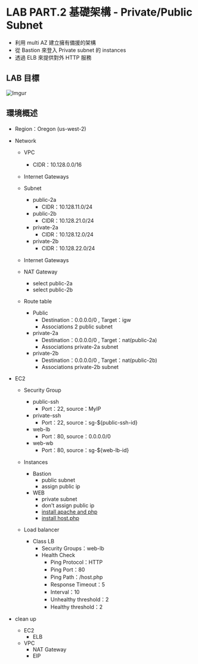 # LAB PART.2 基礎架構 - Private/Public Subnet

- 利用 multi AZ 建立擁有備援的架構
- 從 Bastion 來登入 Private subnet 的 instances
- 透過 ELB 來提供對外 HTTP 服務

## LAB 目標
![Imgur](http://i.imgur.com/liB0slc.png)

## 環境概述

- Region：Oregon (us-west-2)

- Network
  - VPC
    - CIDR：10.128.0.0/16
  
  - Internet Gateways
  
  - Subnet
    - public-2a
      - CIDR：10.128.11.0/24
    - public-2b
      - CIDR：10.128.21.0/24
    - private-2a
      - CIDR：10.128.12.0/24
    - private-2b
      - CIDR：10.128.22.0/24

  - Internet Gateways

  - NAT Gateway
    - select public-2a
    - select public-2b

  - Route table
    - Public
      - Destination：0.0.0.0/0 , Target：igw
      - Associations 2 public subnet
    - private-2a
      - Destination：0.0.0.0/0 , Target：nat(public-2a)
      - Associations private-2a subnet
    - private-2b
      - Destination：0.0.0.0/0 , Target：nat(public-2b)
      - Associations private-2b subnet

- EC2
  - Security Group
    - public-ssh
      - Port：22, source：MyIP
    - private-ssh
      - Port：22, source：sg-${public-ssh-id}
    - web-lb
      - Port：80, source：0.0.0.0/0
    - web-wb
      - Port：80, source：sg-${web-lb-id}

  - Instances
    - Bastion
      - public subnet
      - assign public ip
    - WEB
      - private subnet
      - don't assign public ip
      - [install apache and php](example/basic_web_install.sh)
      - [install host.php](example/host.php)

  - Load balancer
    - Class LB
      - Security Groups：web-lb
      - Health Check
        - Ping Protocol：HTTP
        - Ping Port：80
        - Ping Path：/host.php
        - Response Timeout：5
        - Interval：10
        - Unhealthy threshold：2
        - Healthy threshold：2

- clean up
  - EC2
    - ELB
  - VPC
    - NAT Gateway
    - EIP
